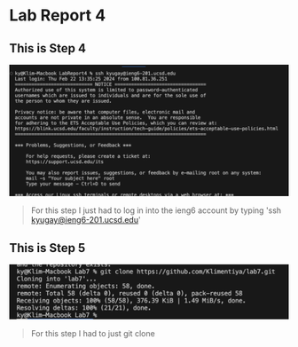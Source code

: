 # Lab Report 4 

## This is Step 4 

![Image](Lab4LogIn.png)

> For this step I just had to log in into the ieng6 account by typing 'ssh kyugay@ieng6-201.ucsd.edu'

## This is Step 5 

![Image](Lab4Fork.png) 

> For this step I had to just git clone


